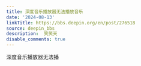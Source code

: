 ```yaml
---
title: 深度音乐播放器无法播放音乐
date: '2024-08-13'
linkTitle: https://bbs.deepin.org/en/post/276518
source: deepin_bbs
description:  笑笑天 
disable_comments: true
---
```

深度音乐播放器无法播
